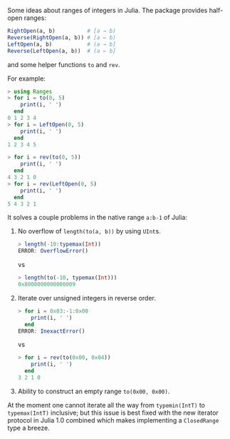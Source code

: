 Some ideas about ranges of integers in Julia. The package provides half-open ranges:

```julia
RightOpen(a, b)          # [a → b)
Reverse(RightOpen(a, b)) # [a ← b)
LeftOpen(a, b)           # (a → b]
Reverse(LeftOpen(a, b))  # (a ← b]
```

and some helper functions `to` and `rev`.

For example:

```julia
> using Ranges
> for i = to(0, 5)
    print(i, ' ')
  end
0 1 2 3 4
> for i = LeftOpen(0, 5)
    print(i, ' ')
  end
1 2 3 4 5
```

```julia
> for i = rev(to(0, 5))
    print(i, ' ')
  end
4 3 2 1 0
> for i = rev(LeftOpen(0, 5)
    print(i, ' ')
  end
5 4 3 2 1
```

It solves a couple problems in the native range `a:b-1` of Julia:

1. No overflow of `length(to(a, b))` by using `UInt`s.
    ```julia
    > length(-10:typemax(Int))
    ERROR: OverflowError()
    ```
    vs
    ```julia
    > length(to(-10, typemax(Int)))
    0x8000000000000009
    ```
2. Iterate over unsigned integers in reverse order.
    ```julia
    > for i = 0x03:-1:0x00
        print(i, ' ')
      end
    ERROR: InexactError()
    ```
    vs
    ```julia
    > for i = rev(to(0x00, 0x04))
        print(i, ' ')
      end
    3 2 1 0
    ```
3. Ability to construct an empty range `to(0x00, 0x00)`.

At the moment one cannot iterate all the way from `typemin(IntT)` to `typemax(IntT)` inclusive; but this issue is best fixed with the new iterator protocol in Julia 1.0 combined which makes implementing a `ClosedRange` type a breeze.